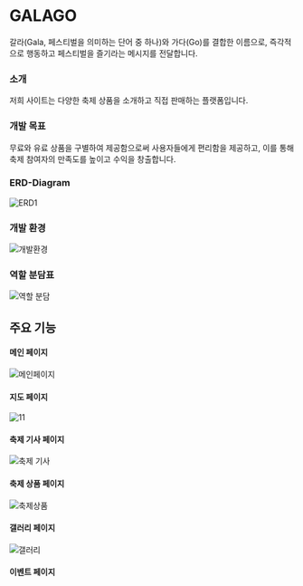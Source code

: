 # **GALAGO**
갈라(Gala, 페스티벌을 의미하는 단어 중 하나)와 가다(Go)를 결합한 이름으로, 즉각적으로 행동하고 페스티벌을 즐기라는 메시지를 전달합니다.

### 소개 
저희 사이트는 다양한 축제 상품을 소개하고 직접 판매하는 플랫폼입니다.

### 개발 목표
무료와 유료 상품을 구별하여 제공함으로써 사용자들에게 편리함을 제공하고, 이를 통해 축제 참여자의 만족도를 높이고 수익을 창출합니다.

### ERD-Diagram

![ERD1](https://github.com/woo0485/woodonggyun/assets/135837226/904cca7c-e8d3-4e86-bcd9-3b26e359cfc1.JPG)


### 개발 환경

![개발환경](https://github.com/woo0485/woodonggyun/assets/135837226/ddc39fc5-1904-4c73-b8dc-868d76781161.JPG)


### 역할 분담표


![역할 분담](https://github.com/woo0485/woodonggyun/assets/135837226/d62b2a6e-cead-47c9-af81-432bcc5aae8d.JPG)


## 주요 기능

#### 메인 페이지
![메인페이지](https://github.com/woo0485/woodonggyun/assets/135837226/e5e15653-93ab-4766-a1be-102263e02c73.JPG)

#### 지도 페이지
![11](https://github.com/woo0485/woodonggyun/assets/135837226/c81772ac-a062-43c0-8d36-a3241169b4c7.JPG)

#### 축제 기사 페이지
![축제 기사](https://github.com/woo0485/woodonggyun/assets/135837226/87a7f3d6-82c8-455e-a3ad-5d5ecd1db45f.JPG)

#### 축제 상품 페이지
![축제상품](https://github.com/woo0485/woodonggyun/assets/135837226/bff89f7f-21cd-4f50-96d3-188b085d68e3.JPG)

#### 갤러리 페이지

![갤러리](https://github.com/woo0485/woodonggyun/assets/135837226/96d96b4a-01ec-4b5b-a05b-20927bed9690.JPG)

#### 이벤트 페이지
